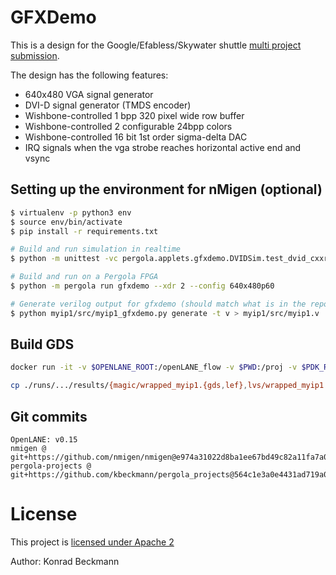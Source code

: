# GFXDemo

This is a design for the Google/Efabless/Skywater shuttle [multi project submission](https://github.com/mattvenn/multi_project_tools).

The design has the following features:
- 640x480 VGA signal generator
- DVI-D signal generator (TMDS encoder)
- Wishbone-controlled 1 bpp 320 pixel wide row buffer
- Wishbone-controlled 2 configurable 24bpp colors
- Wishbone-controlled 16 bit 1st order sigma-delta DAC
- IRQ signals when the vga strobe reaches horizontal active end and vsync

## Setting up the environment for nMigen (optional)

```bash
$ virtualenv -p python3 env
$ source env/bin/activate
$ pip install -r requirements.txt

# Build and run simulation in realtime
$ python -m unittest -vc pergola.applets.gfxdemo.DVIDSim.test_dvid_cxxrtl

# Build and run on a Pergola FPGA
$ python -m pergola run gfxdemo --xdr 2 --config 640x480p60

# Generate verilog output for gfxdemo (should match what is in the repo, but with different paths)
$ python myip1/src/myip1_gfxdemo.py generate -t v > myip1/src/myip1.v

```

## Build GDS

```bash
docker run -it -v $OPENLANE_ROOT:/openLANE_flow -v $PWD:/proj -v $PDK_ROOT:$PDK_ROOT -e PDK_ROOT=$PDK_ROOT -u $(id -u $USER):$(id -g $USER) efabless/openlane:v0.15 '/bin/bash' '-c' 'cd /proj; /openLANE_flow/flow.tcl -design .'

cp ./runs/.../results/{magic/wrapped_myip1.{gds,lef},lvs/wrapped_myip1.lvs.powered.v} gds/

```

## Git commits

```
OpenLANE: v0.15
nmigen @ git+https://github.com/nmigen/nmigen@e974a31022d8ba1ee67bd49c82a11fa7a0a71145
pergola-projects @ git+https://github.com/kbeckmann/pergola_projects@564c1e3a0e4431ad719a0fd9b406661b759ced6e
```

# License

This project is [licensed under Apache 2](LICENSE)

Author: Konrad Beckmann
